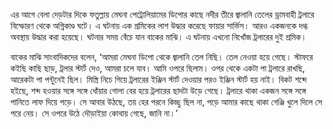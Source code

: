 এর আগে বেলা দেড়টার দিকে ফতুল্লায় মেঘনা পেট্রোলিয়ামের ডিপোর কাছে নদীর তীরে জ্বালানি তেলের ড্রামবাহী ট্রলারে বিস্ফোরণ থেকে অগ্নিকাণ্ড ঘটে। এ ঘটনায় এক শ্রমিকের লাশ উদ্ধার করেছে ফায়ার সার্ভিস। আরও একজনকে দগ্ধ অবস্থায় উদ্ধার করা হয়েছে। ঘটনার সময় বেঁচে যান বাকের মাঝি। এ ঘটনায় এখনো নিখোঁজ ট্রলারের দুই শ্রমিক।

বাকের মাঝি সাংবাদিকদের বলেন, ‘আমরা মেঘনা ডিপো থেকে জ্বালানি তেল নিছি। তেল নেওয়া হয়ে গেছে। স্টাফরে কইছি কাছি ছাড়, ট্রলার স্টার্ট দেও, আমরা চলে যাব। আমি ওপরে ছিলাম। ওপর থেকে একটা পা ট্রলারে রাখছি, আরেকটা পা পন্টুনেই ছিল। মিস্ত্রি নিচে গিয়ে ট্রলারের ইঞ্জিন স্টার্ট দেওয়ার পরও ইঞ্জিন স্টার্ট হয় নাই। বিকট শব্দে হইছে, শব্দ হওয়ার সঙ্গে সঙ্গে ধোঁয়ার গোলা বের হয়ে ট্রলারের ছাদটা উড়ে গেছে। ট্রলারে থাকা একজন সঙ্গে সঙ্গে পানিতে লাফ দিয়ে পড়ে। সে আবার উঠছে, তয় হের পরনে কিচ্ছু ছিল না, পড়ে আমার কাছে থাকা গেঞ্জি খুলে দিলে সে পরে নেয়। সে ওপরে উঠে দৌড়াইয়া কোথায় গেছে, জানি না।’
